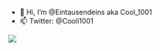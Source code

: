 - 👋 Hi, I’m @Eintausendeins aka Cool_1001
- 📫 Twitter: @Cooli1001

![](https://komarev.com/ghpvc/?username=Eintausendeins&color=blue)
